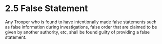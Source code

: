 # 2.5 False Statement

Any Trooper who is found to have intentionally made false statements such as false information during investigations, false order that are claimed to be given by another authority, etc, shall be found guilty of providing a false statement.

